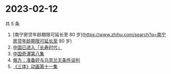 # 2023-02-12

共 5 条

<!-- BEGIN ZHIHUSEARCH -->
<!-- 最后更新时间 Sun Feb 12 2023 18:06:58 GMT+0800 (China Standard Time) -->
1. [南宁房贷年龄期限可延长至 80 岁](https://www.zhihu.com/search?q=南宁房贷年龄期限可延长至 80 岁)
1. [中国已进入「长寿时代」](https://www.zhihu.com/search?q=中国已进入「长寿时代」)
1. [中国奇谭第八集](https://www.zhihu.com/search?q=中国奇谭第八集)
1. [俄方：准备好与乌克兰无条件谈判](https://www.zhihu.com/search?q=俄方：准备好与乌克兰无条件谈判)
1. [《三体》动画第十一集](https://www.zhihu.com/search?q=《三体》动画第十一集)
<!-- END ZHIHUSEARCH -->
